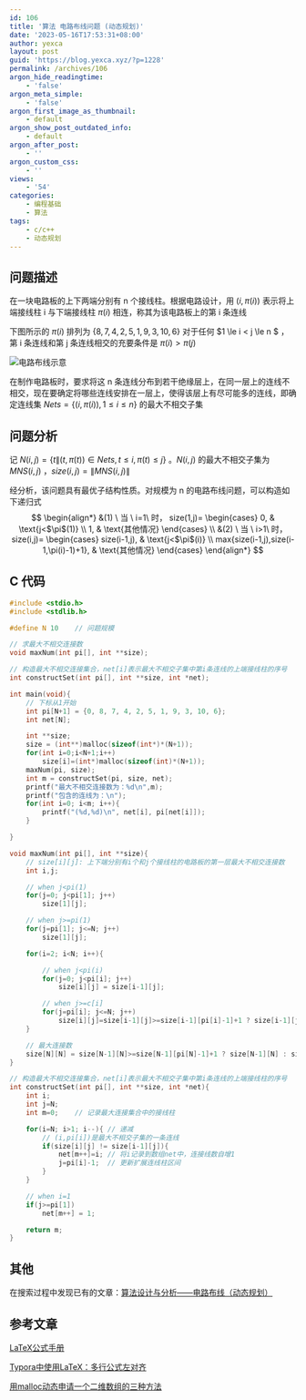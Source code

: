 ```yaml
---
id: 106
title: '算法 电路布线问题 (动态规划)'
date: '2023-05-16T17:53:31+08:00'
author: yexca
layout: post
guid: 'https://blog.yexca.xyz/?p=1228'
permalink: /archives/106
argon_hide_readingtime:
    - 'false'
argon_meta_simple:
    - 'false'
argon_first_image_as_thumbnail:
    - default
argon_show_post_outdated_info:
    - default
argon_after_post:
    - ''
argon_custom_css:
    - ''
views:
    - '54'
categories:
    - 编程基础
    - 算法
tags:
    - c/c++
    - 动态规划
---
```


## 问题描述

在一块电路板的上下两端分别有 n 个接线柱。根据电路设计，用 $(i, \pi(i))$ 表示将上端接线柱 i 与下端接线柱 $\pi(i)$ 相连，称其为该电路板上的第 i 条连线

下图所示的 $\pi(i)$ 排列为 $\{8, 7, 4, 2, 5, 1, 9, 3, 10, 6\}$ 对于任何 $1 \le i < j \le n $ ，第 i 条连线和第 j 条连线相交的充要条件是 $\pi(i)>\pi(j)$ 

![电路布线示意](https://cdn.statically.io/gh/yexca/picx-images-hosting@master/2023/05-算法/电路布线示意.181oigem3xa8.webp)

在制作电路板时，要求将这 n 条连线分布到若干绝缘层上，在同一层上的连线不相交，现在要确定将哪些连线安排在一层上，使得该层上有尽可能多的连线，即确定连线集 $Nets=\{ (i,\pi(i)),1\le i\le n \}$ 的最大不相交子集

## 问题分析

记 $N(i,j)=\{ t\|(t,\pi(t))\in Nets, t\le i, \pi(t) \le j \}$ 。$N(i,j)$ 的最大不相交子集为 $MNS(i,j)$ ，$size(i,j)=\|MNS(i,j)\|$ 

经分析，该问题具有最优子结构性质。对规模为 n 的电路布线问题，可以构造如下递归式
$$
\begin{align*}
&(1) \ 当 \ i=1\ 时，
size(1,j)= \begin{cases}
0, & \text{j<$\pi$(1)} \\
1, & \text{其他情况}
\end{cases}
\\
&(2) \ 当 \ i>1\ 时，
size(i,j)= \begin{cases}
size(i-1,j), & \text{j<$\pi$(i)} \\
max{size(i-1,j),size(i-1,\pi(i)-1)+1}, & \text{其他情况}
\end{cases}
\end{align*}
$$

## C 代码

```c
#include <stdio.h>
#include <stdlib.h>

#define N 10    // 问题规模

// 求最大不相交连接数
void maxNum(int pi[], int **size);

// 构造最大不相交连接集合，net[i]表示最大不相交子集中第i条连线的上端接线柱的序号
int constructSet(int pi[], int **size, int *net);

int main(void){
    // 下标从1开始
    int pi[N+1] = {0, 8, 7, 4, 2, 5, 1, 9, 3, 10, 6};
    int net[N];

    int **size;
    size = (int**)malloc(sizeof(int*)*(N+1));
    for(int i=0;i<N+1;i++)
        size[i]=(int*)malloc(sizeof(int)*(N+1));
    maxNum(pi, size);
    int m = constructSet(pi, size, net);   
    printf("最大不相交连接数为：%d\n",m);
    printf("包含的连线为：\n");
    for(int i=0; i<m; i++){
        printf("(%d,%d)\n", net[i], pi[net[i]]);
    }

}

void maxNum(int pi[], int **size){
    // size[i][j]: 上下端分别有i个和j个接线柱的电路板的第一层最大不相交连接数
    int i,j;

    // when j<pi(1)
    for(j=0; j<pi[1]; j++)
        size[1][j];

    // when j>=pi(1)
    for(j=pi[1]; j<=N; j++)
        size[1][j];

    for(i=2; i<N; i++){

        // when j<pi(i)
        for(j=0; j<pi[i]; j++)
            size[i][j] = size[i-1][j];   

        // when j>=c[i]
        for(j=pi[i]; j<=N; j++)
            size[i][j]=size[i-1][j]>=size[i-1][pi[i]-1]+1 ? size[i-1][j] : size[i-1][pi[i]-1]+1;
    }

    // 最大连接数
    size[N][N] = size[N-1][N]>=size[N-1][pi[N]-1]+1 ? size[N-1][N] : size[N-1][pi[N]-1]+1;
}

// 构造最大不相交连接集合，net[i]表示最大不相交子集中第i条连线的上端接线柱的序号
int constructSet(int pi[], int **size, int *net){
    int i;
    int j=N;
    int m=0;    // 记录最大连接集合中的接线柱

    for(i=N; i>1; i--){ // 递减
        // (i,pi[i])是最大不相交子集的一条连线
        if(size[i][j] != size[i-1][j]){
            net[m++]=i; // 将i记录到数组net中，连接线数自增1
            j=pi[i]-1;  // 更新扩展连线柱区间
        }
    }

    // when i=1
    if(j>=pi[1])
        net[m++] = 1;

    return m;
}
```

## 其他

在搜索过程中发现已有的文章：[算法设计与分析——电路布线（动态规划）](https://www.cnblogs.com/wkfvawl/p/11660698.html)

## 参考文章

[LaTeX公式手册](https://www.cnblogs.com/1024th/p/11623258.html)

[Typora中使用LaTeX：多行公式左对齐](https://blog.csdn.net/L_Chee/article/details/108831313)

[用malloc动态申请一个二维数组的三种方法](https://blog.csdn.net/fengxinlinux/article/details/51541003)